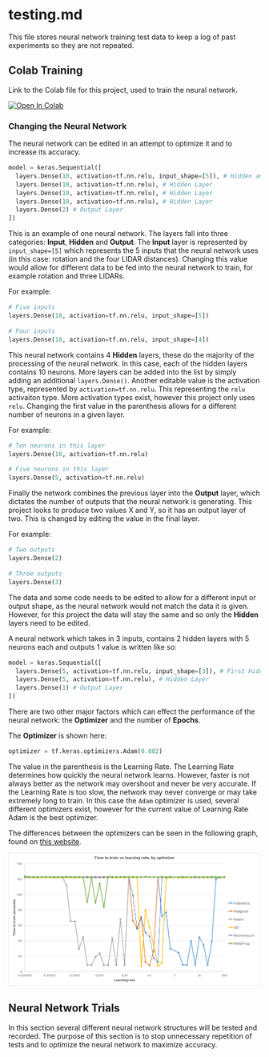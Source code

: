 # testing.md
This file stores neural network training test data to keep a log of past experiments so they are not repeated.

## Colab Training
Link to the Colab file for this project, used to train the neural network.

[![Open In Colab](https://colab.research.google.com/assets/colab-badge.svg)](https://colab.research.google.com/drive/1XtMGtiI1XkhwrfcPSUsHYUje7PvZdNGc)

### Changing the Neural Network
The neural network can be edited in an attempt to optimize it and to increase its accuracy.

```python
model = keras.Sequential([
  layers.Dense(10, activation=tf.nn.relu, input_shape=[5]), # Hidden and Input Layers
  layers.Dense(10, activation=tf.nn.relu), # Hidden Layer
  layers.Dense(10, activation=tf.nn.relu), # Hidden Layer
  layers.Dense(10, activation=tf.nn.relu), # Hidden Layer
  layers.Dense(2) # Output Layer
])
```

This is an example of one neural network. The layers fall into three categories: **Input**, **Hidden** and **Output**. The **Input** layer is represented by `input_shape=[5]` which represents the 5 inputs that the neural network uses (in this case: rotation and the four LIDAR distances). Changing this value would allow for different data to be fed into the neural network to train, for example rotation and three LIDARs.

For example:

```python
# Five inputs
layers.Dense(10, activation=tf.nn.relu, input_shape=[5])
```

```python
# Four inputs
layers.Dense(10, activation=tf.nn.relu, input_shape=[4])
```

This neural network contains 4 **Hidden** layers, these do the majority of the processing of the neural network. In this case, each of the hidden layers contains 10 neurons. More layers can be added into the list by simply adding an additional `layers.Dense()`. Another editable value is the activation type, represented by `activation=tf.nn.relu`. This representing the `relu` activaiton type. More activation types exist, however this project only uses `relu`. Changing the first value in the parenthesis allows for a different number of neurons in a given layer.

For example:

```python
# Ten neurons in this layer
layers.Dense(10, activation=tf.nn.relu)
```

```python
# Five neurons in this layer
layers.Dense(5, activation=tf.nn.relu)
```

Finally the network combines the previous layer into the **Output** layer, which dictates the number of outputs that the neural network is generating. This project looks to produce two values X and Y, so it has an output layer of two. This is changed by editing the value in the final layer.

For example:

```python
# Two outputs
layers.Dense(2)
```

```python
# Three outputs
layers.Dense(3)
```

The data and some code needs to be edited to allow for a different input or output shape, as the neural network would not match the data it is given. However, for this project the data will stay the same and so only the **Hidden** layers need to be edited.

A neural network which takes in 3 inputs, contains 2 hidden layers with 5 neurons each and outputs 1 value is written like so:

```python
model = keras.Sequential([
  layers.Dense(5, activation=tf.nn.relu, input_shape=[3]), # First Hidden and Input Layer
  layers.Dense(5, activation=tf.nn.relu), # Hidden Layer
  layers.Dense(1) # Output Layer
])
```

There are two other major factors which can effect the performance of the neural network: the **Optimizer** and the number of **Epochs**.

The **Optimizer** is shown here:

```python
optimizer = tf.keras.optimizers.Adam(0.002)
```

The value in the parenthesis is the Learning Rate. The Learning Rate determines how quickly the neural network learns. However, faster is not always better as the network may overshoot and never be very accurate. If the Learning Rate is too slow, the network may never converge or may take extremely long to train. In this case the `Adam` optimizer is used, several different optimizers exist, however for the current value of Learning Rate Adam is the best optimizer.

The differences between the optimizers can be seen in the following graph, found on [this website](https://medium.com/octavian-ai/which-optimizer-and-learning-rate-should-i-use-for-deep-learning-5acb418f9b2).

![Alt text](https://github.com/Maciej4/localization/blob/master/docs/nntrain.png "Different optimizers")

## Neural Network Trials
In this section several different neural network structures will be tested and recorded. The purpose of this section is to stop unnecessary repetition of tests and to optimize the neural network to maximize accuracy.
